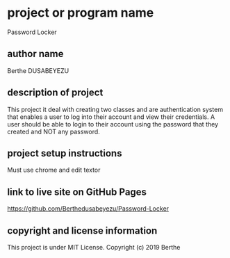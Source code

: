 # project or program name
Password Locker

## author name
Berthe DUSABEYEZU

## description of project
This project it deal with creating two classes and are authentication system that enables a user to log into their account and view their credentials. A user should be able to login to their account using the password that they created and NOT any password.

## project setup instructions
Must use chrome and edit textor

## link to live site on GitHub Pages
https://github.com/Berthedusabeyezu/Password-Locker

## copyright and license information
This project is under MIT License. Copyright (c) 2019 Berthe
